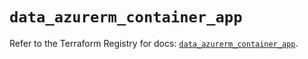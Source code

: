 # `data_azurerm_container_app`

Refer to the Terraform Registry for docs: [`data_azurerm_container_app`](https://registry.terraform.io/providers/hashicorp/azurerm/4.2.0/docs/data-sources/container_app).
